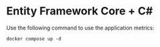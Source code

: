 ﻿# Entity Framework Core + C#

Use the following command to use the application metrics:

```
docker compose up -d
```
